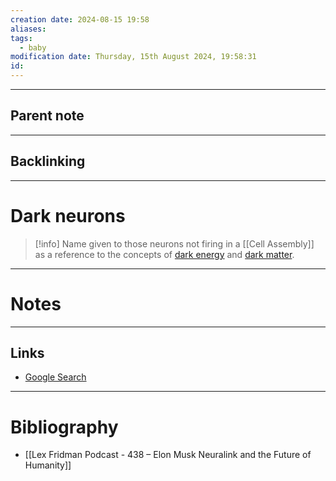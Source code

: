 ```yaml
---
creation date: 2024-08-15 19:58
aliases: 
tags:
  - baby
modification date: Thursday, 15th August 2024, 19:58:31
id:
---
```

---

## Parent note
---
## Backlinking


---
# Dark neurons
> [!info]
> Name given to those neurons not firing in a [[Cell Assembly]] as a reference to the concepts of [dark energy](obsidian://advanced-uri?vault=mathematics&filepath=Notes%252FDark%2520Energy.md) and [dark matter](obsidian://advanced-uri?vault=mathematics&filepath=Notes%252FDark%2520Matter.md).

---
# Notes


---
## Links
- [Google Search](https://www.google.com/search?q=Dark+neurons)

---
# Bibliography
+ [[Lex Fridman Podcast - 438 – Elon Musk Neuralink and the Future of Humanity]]
